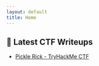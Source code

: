 ```yaml
---
layout: default
title: Home
---
```

## 🧠 Latest CTF Writeups

- [Pickle Rick - TryHackMe CTF](./_posts/2025-05-28-pickle-rick-ctf.md)
